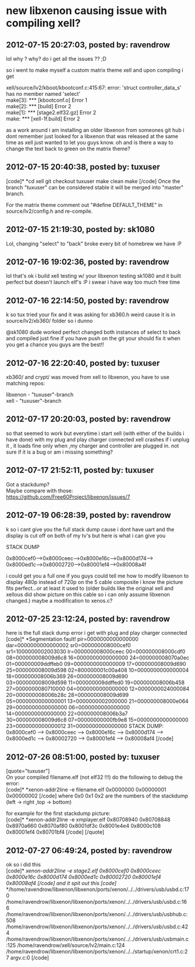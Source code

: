 # new libxenon causing issue with compiling xell?

## 2012-07-15 20:27:03, posted by: ravendrow

lol why ? why? do i get all the issues ?? ;D  
   
 so i went to make myself a custom matrix theme xell and upon compiling i get   
   
 xell/source/lv2/kboot/kbootconf.c:415:67: error: 'struct controller\_data\_s' has no member named 'select'  
 make[3]: *** [kbootconf.o] Error 1  
 make[2]: *** [build] Error 2  
 make[1]: *** [stage2.elf32.gz] Error 2  
 make: *** [xell-1f.build] Error 2  
   
 as a work around i am installing an older libxenon from someones git hub i dont remember just looked for a libxenon that was released at the same time as xell just wanted to let you guys know. oh and is there a way to change the text back to green on the matrix theme?

## 2012-07-15 20:40:38, posted by: tuxuser

[code]* *cd xell git checkout tuxuser make clean make [/code] Once the branch "tuxuser" can be considered stable it will be merged into "master" branch.  
   
 For the matrix theme comment out "#define DEFAULT\_THEME" in source/lv2/config.h and re-compile.

## 2012-07-15 21:19:30, posted by: sk1080

Lol, changing "select" to "back" broke every bit of homebrew we have :P

## 2012-07-16 19:02:36, posted by: ravendrow

lol that's ok i build xell testing w/ your libxenon testing sk1080 and it built perfect but doesn't launch elf's :P i swear i have way too much free time

## 2012-07-16 22:14:50, posted by: ravendrow

k so tux tried your fix and it was asking for xb360.h weird cause it is in source/lv2/xb360/ folder so i dunno  
   
 @sk1080 dude worked perfect changed both instances of select to back and compiled just fine if you have push on the git your should fix it when you get a chance you guys are the best!!

## 2012-07-16 22:20:40, posted by: tuxuser

xb360/ and crypt/ was moved from xell to libxenon, you have to use matching repos:  
   
 libxenon - "tuxuser"-branch  
 xell - "tuxuser"-branch

## 2012-07-17 20:20:03, posted by: ravendrow

so that seemed to work but everytime i start xell (with either of the builds i have done) with my plug and play charger connected xell crashes if i unplug it , it loads fine only when ,my charger and controller are plugged in. not sure if it is a bug or am i missing something?

## 2012-07-17 21:52:11, posted by: tuxuser

Got a stackdump?  
 Maybe compare with those: https://github.com/Free60Project/libxenon/issues/7

## 2012-07-19 06:28:39, posted by: ravendrow

k so i cant give you the full stack dump cause i dont have uart and the display is cut off on both of my tv's but here is what i can give you  
   
 STACK DUMP  
   
 0x8000cef0-->0x8000ceec-->0x8000e16c-->0x8000d174-->  
 0x8000ed1c-->0x80002720-->0x80001ef4-->0x80008a4f  
   
 i could get you a full one if you guys could tell me how to modify libxenon to display 480p instead of 720p on the 5 cable composite i know the picture fits perfect...or at least it used to (older builds like the original xell and xellous did show picture on this cable so i can only assume libxenon changed.) maybe a modification to xenos.c?

## 2012-07-25 23:12:24, posted by: ravendrow

here is the full stack dump error i get with plug and play charger connected  
 [code]* *Segmentation fault! pir=0000000000000000 dar=0000000000000002 sr0=000000008000cef0 sr1=1000000002003030 lr=000000008000ceec 00=000000008000cdf0 08=000000008009d6c8 16=0000000000000000 24=000000008070a0ec 01=000000009ddffeb0 09=0000000000000009 17=000000008009d690 25=000000008009d598 02=800000001c00a408 10=0000000000000004 18=000000008006b369 26=000000008009d690 03=000000008009d598 11=000000009ddffed0 19=000000008006b458 27=0000000080710000 04=0000000000000000 12=0000000024000084 20=000000008006b28c 28=000000008009d699 05=0000000000000001 13=0000000002000000 21=000000008000e064 29=0000000000000000 06=0000000000000000 14=0000000000000000 22=000000008006b3a7 30=000000008009d6c8 07=00000000000fb9e8 15=0000000000000000 23=0000000000000012 31=0000000000000000 STACK DUMP: 0x8000cef0 --> 0x8000ceec --> 0x8000e16c --> 0x8000d174 --> 0x8000ed1c --> 0x80002720 --> 0x80001ef4 --> 0x80008af4 [/code]

## 2012-07-26 08:51:00, posted by: tuxuser

[quote="tuxuser"]  
 On your compiled filename.elf (not elf32 !!!) do the following to debug the error:  
 [code]* *xenon-addr2line -e filename.elf 0x0000000 0x00000001 0x00000002 [/code] where 0x0 0x1 0x2 are the numbers of the stackdump (left -> right ,top -> bottom)  
   
 for example for the first stackdump picture:  
 [code]* *xenon-addr2line -e xmplayer.elf 0x80708940 0x80708848 0x8970a660 0x8070af80 0x8001df3c 0x8001e4e4 0x8000c108 0x80001ef4 0x80701bf4 [/code] [/quote]

## 2012-07-27 06:49:24, posted by: ravendrow

ok so i did this  
 [code]* *xenon-addr2line -e stage2.elf 0x8000cef0 0x8000ceec 0x8000e16c 0x8000d174 0x8000ed1c 0x80002720 0x80001ef4 0x80008af4 [/code] and it spit out this [code]* */home/ravendrow/libxenon/libxenon/ports/xenon/../../drivers/usb/usbd.c:170 /home/ravendrow/libxenon/libxenon/ports/xenon/../../drivers/usb/usbd.c:166 /home/ravendrow/libxenon/libxenon/ports/xenon/../../drivers/usb/usbhub.c:508 /home/ravendrow/libxenon/libxenon/ports/xenon/../../drivers/usb/usbd.c:424 /home/ravendrow/libxenon/libxenon/ports/xenon/../../drivers/usb/usbmain.c:125 /home/ravendrow/xell/source/lv2/main.c:124 /home/ravendrow/libxenon/libxenon/ports/xenon/../../startup/xenon/crt1.c:27 argv.c:0 [/code]